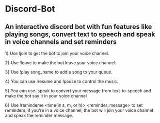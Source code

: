 # Discord-Bot
## An interactive discord bot with fun features like playing songs, convert text to speech and speak in voice channels and set reminders

1} Use !join to get the bot to join your voice channel.

2} Use !leave to make the bot leave your voice channel.

3} Use !play song_name to add a song to your queue.

4} You can use !resume and !pause to control the music.

5} You can use !speak <speak> to convert your message from text-to-speech and make the bot say it in your voice channel 

6} Use !remindeme <time(in s, m, or h)> <reminder_message> to set reminders, if you're in a voice channel, the bot will join your voice channel and speak the reminder message.
